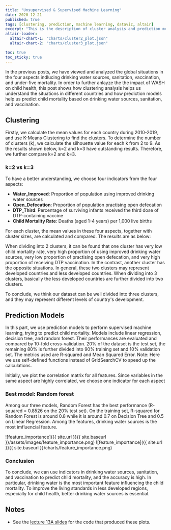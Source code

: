 ```yaml
---
title: "Unsupervised & Supervised Machine Learning"
date: 2020-12-21
published: true
tags: [clustering, prediction, machine learning, dataviz, altair]
excerpt: "This is the description of cluster analysis and prediction models."
altair-loader:
  altair-chart-1: "charts/cluster2_plot.json"
  altair-chart-2: "charts/cluster3_plot.json"

toc: true
toc_sticky: true
---
```


In the previous posts, we have viewed and analyzed the global situations in the four aspects indlucing drinking water sources, sanitation, vaccination, and under-five mortality. In order to further anlayze the the impact of WASH on child health, this post shows how clustering analysis helps us understand the situations in different countries and how prediction models help us predict child mortality based on drinking water sources, sanitation, and vaccination.

## Clustering

Firstly, we calculate the mean values for each country during 2010-2019, and use K-Means Clustering to find the clusters. To determine the number of clusters (k), we calculate the silhouette value for each k from 2 to 9. As the results shown below, k=2 and k=3 have outstanding results. Therefore, we further compare k=2 and k=3.

### k=2 vs k=3
To have a better understanding, we choose four indicators from the four aspects: 
* **Water_Improved**: Proportion of population using improved drinking water sources
* **Open_Defecation**: Proportion of population practising open defecation
* **DTP_Third**: Percentage of surviving infants received the third dose of DTP-containing vaccine
* **Child Mortality Rate**: Deaths (aged 1-4 years) per 1,000 live births

For each cluster, the mean values in these four aspects, together with cluster sizes, are calculated and compared. The results are as below:

When dividing into 2 clusters, it can be found that one cluster has very low child mortality rate, very high proportion of using improved drinking water sources, very low proportion of practising open defecation, and very high proportion of receiving DTP vaccination. In the contrast, another cluster has the opposite situations. In general, these two clusters may represent developed countries and less developed countries. When dividing into 3 clusters, basically the less developed countries are further divided into two clusters.

<div id="altair-chart-1"></div>
<div id="altair-chart-2"></div>

To conclude, we think our dataset can be well divided into three clusters, and they may represent different levels of country's development.

## Prediction Models
In this part, we use prediction models to perform supervised machine learning, trying to predict child mortality. Models include linear regression, decision tree, and random forest. Their performances are evaluated and compared by 10-fold cross-validation. 20% of the dataset is the test set, the remaining 80% is further divided into 90% training set and 10% validation set. The metrics used are R-squared and Mean Squared Error. Note: Here we use self-defined functions instead of GridSearchCV to speed up the calculations.

Initially, we plot the correlation matrix for all features. Since variables in the same aspect are highly correlated, we choose one indicator for each aspect


### Best model: Random forest
Among our three models, Random Forest has the best performance (R-squared = 0.8526 on the 20% test set). On the training set, R-squared for Random Forest is around 0.8 while it is around 0.7 on Decision Tree and 0.5 on Linear Regression. Among the features, drinking water sources is the most imfluencial feature.

![feature_importance]({{ site.url }}{{ site.baseurl }}/assets/images/feature_importance.png)
![feature_importance]({{ site.url }}{{ site.baseurl }}/charts/feature_importance.png)

### Conclusion
To conclude, we can use indicators in drinking water sources, sanitation, and vaccination to predict child mortality, and the accuracy is high. In particular, drinking water is the most important feature influencing the child mortality. To improve the living standards in less developed regions, especially for child health, better drinking water sources is essential.

## Notes

- See the [lecture 13A slides](https://github.com/MUSA-550-Fall-2020/week-13/blob/master/lecture-13A.ipynb) for the code that produced these plots.
